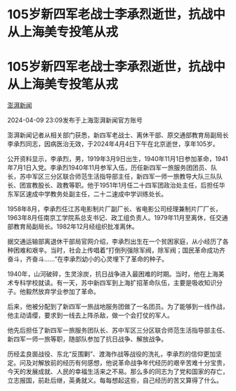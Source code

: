 # 105岁新四军老战士李承烈逝世，抗战中从上海美专投笔从戎

# 105岁新四军老战士李承烈逝世，抗战中从上海美专投笔从戎

[](https://news.qq.com/omn/author/8QMf2Hpc7oQZvDjf)

[澎湃新闻](https://news.qq.com/omn/author/8QMf2Hpc7oQZvDjf)

2024-04-09 23:09发布于上海澎湃新闻官方账号

澎湃新闻记者从相关部门获悉，新四军老战士、离休干部、原交通部教育局副局长李承烈同志，因病医治无效，于2024年4月4日下午在北京逝世，享年105岁。

公开资料显示，李承烈，男，1919年3月9日出生，1940年11月1日参加革命，1941年7月1日入党。李承烈1940年11月参军入伍，历任新四军一旅服务团团员、队长，苏中军区三分区联合师范生活指导部主任，新四军一师一旅教导大队三队队长、团宣教股长、政教等职。他于1951年1月任二十四军团政治处主任，后担任华东军区速成中学教务处副主任，二十二速成中学训练处长。

1958年8月，李承烈任江苏电影制片厂副厂长、省电影公司经理兼制片厂厂长，1963年8月任南京工学院系总支书记、政工组负责人。1979年11月至离休，任交通部教育局副局长。1982年12月经组织批准离休。

据交通运输部离退休干部局官网介绍，李承烈出生在一个贫困家庭，从小经历了各种困难和艰辛。当时，社会上传唱着“打倒列强除军阀，除军阀；国民革命成功齐奋斗，齐奋斗……”在李承烈幼小的心灵埋下了革命的种子。

1940年，山河破碎，生灵涂炭，抗日战争进入最困难的时期。当时，他在上海美术专科学校就读。有一天，苏中新四军到上海扩招革命队伍，主要是吸收知识分子。他毅然放弃学业参加了革命。

后来，他被分配到了新四军一旅战地服务团做了一名团员。为了能够到一线作战，他主动请缨，要求到一线去上阵杀敌，做一个会打仗的军人。

他先后担任了新四军一旅服务团队长、苏中军区三分区联合师范生活指导部主任、新四军一师一旅等职，随部队参加了抗日战争、解放战争。

历经孟良崮战役、东北“反围剿”、渡海作战等战役的洗礼，李承烈的信仰更加坚定。问及对解放前的经历有何感想，他说革命战争年代经历的艰辛苦难十分宝贵，今天的发展成就、人民的幸福生活来之不易。那么多的同志为了党和国家的存亡，立志报国，前赴后继，英勇就义。每每想起这些，自己经历的苦又算得了什么。

